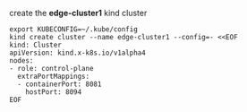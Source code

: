 <!--create-ks-edge-cluster1-kind-cluster-start-->
create the **edge-cluster1** kind cluster
```shell
export KUBECONFIG=~/.kube/config
kind create cluster --name edge-cluster1 --config=- <<EOF
kind: Cluster
apiVersion: kind.x-k8s.io/v1alpha4
nodes:
- role: control-plane
  extraPortMappings:
  - containerPort: 8081
    hostPort: 8094
EOF
```
<!--create-ks-edge-cluster1-kind-cluster-end-->
